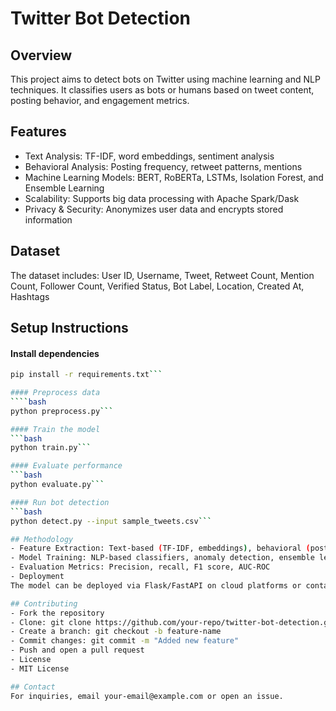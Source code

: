 # Twitter Bot Detection

## Overview
This project aims to detect bots on Twitter using machine learning and NLP techniques. It classifies users as bots or humans based on tweet content, posting behavior, and engagement metrics.

## Features
- Text Analysis: TF-IDF, word embeddings, sentiment analysis
- Behavioral Analysis: Posting frequency, retweet patterns, mentions
- Machine Learning Models: BERT, RoBERTa, LSTMs, Isolation Forest, and Ensemble Learning
- Scalability: Supports big data processing with Apache Spark/Dask
- Privacy & Security: Anonymizes user data and encrypts stored information

## Dataset
The dataset includes:
User ID, Username, Tweet, Retweet Count, Mention Count, Follower Count, Verified Status, Bot Label, Location, Created At, Hashtags


## Setup Instructions

#### Install dependencies
```bash
pip install -r requirements.txt```

#### Preprocess data
````bash
python preprocess.py```

#### Train the model
```bash
python train.py```

#### Evaluate performance
```bash
python evaluate.py```

#### Run bot detection
```bash
python detect.py --input sample_tweets.csv```

## Methodology
- Feature Extraction: Text-based (TF-IDF, embeddings), behavioral (posting patterns)
- Model Training: NLP-based classifiers, anomaly detection, ensemble learning
- Evaluation Metrics: Precision, recall, F1 score, AUC-ROC
- Deployment
The model can be deployed via Flask/FastAPI on cloud platforms or containerized with Docker.

## Contributing
- Fork the repository
- Clone: git clone https://github.com/your-repo/twitter-bot-detection.git
- Create a branch: git checkout -b feature-name
- Commit changes: git commit -m "Added new feature"
- Push and open a pull request
- License
- MIT License

## Contact
For inquiries, email your-email@example.com or open an issue.

